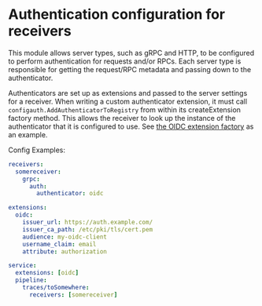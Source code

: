 # Authentication configuration for receivers

This module allows server types, such as gRPC and HTTP, to be configured to perform authentication for requests and/or RPCs. Each server type is responsible for getting the request/RPC metadata and passing down to the authenticator.

Authenticators are set up as extensions and passed to the server settings for a receiver. When writing a custom authenticator extension, it must call `configauth.AddAuthenticatorToRegistry` from within its createExtension factory method. This allows the receiver to look up the instance of the authenticator that it is configured to use. See [the OIDC extension factory](../../extension/authoidcextension/factory.go) as an example.

Config Examples:
```yaml
receivers:
  somereceiver:
    grpc:
      auth:
        authenticator: oidc

extensions:
  oidc:
    issuer_url: https://auth.example.com/
    issuer_ca_path: /etc/pki/tls/cert.pem
    audience: my-oidc-client
    username_claim: email
    attribute: authorization

service:
  extensions: [oidc]
  pipeline:
    traces/toSomewhere:
      receivers: [somereceiver]
```
